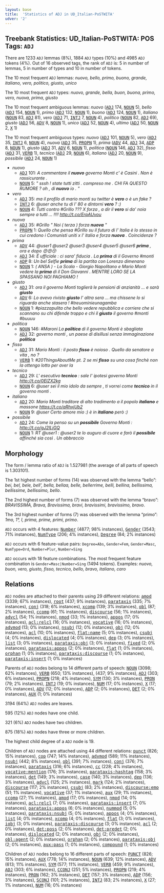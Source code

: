 ```yaml
---
layout: base
title:  'Statistics of ADJ in UD_Italian-PoSTWITA'
udver: '2'
---
```


## Treebank Statistics: UD_Italian-PoSTWITA: POS Tags: `ADJ`

There are 1233 `ADJ` lemmas (8%), 1884 `ADJ` types (10%) and 4985 `ADJ` tokens (4%).
Out of 16 observed tags, the rank of `ADJ` is: 5 in number of lemmas, 5 in number of types and 10 in number of tokens.

The 10 most frequent `ADJ` lemmas: <em>nuovo, bello, primo, buono, grande, italiano, vero, politico, giusto, unico</em>

The 10 most frequent `ADJ` types:  <em>nuovo, grande, bella, buon, buona, primo, vero, nuova, prima, giusto</em>

The 10 most frequent ambiguous lemmas: <em>nuovo</em> (<tt><a href="it_postwita-pos-ADJ.html">ADJ</a></tt> 174, <tt><a href="it_postwita-pos-NOUN.html">NOUN</a></tt> 5), <em>bello</em> (<tt><a href="it_postwita-pos-ADJ.html">ADJ</a></tt> 154, <tt><a href="it_postwita-pos-NOUN.html">NOUN</a></tt> 1), <em>primo</em> (<tt><a href="it_postwita-pos-ADJ.html">ADJ</a></tt> 132, <tt><a href="it_postwita-pos-NOUN.html">NOUN</a></tt> 1), <em>buono</em> (<tt><a href="it_postwita-pos-ADJ.html">ADJ</a></tt> 124, <tt><a href="it_postwita-pos-NOUN.html">NOUN</a></tt> 1), <em>italiano</em> (<tt><a href="it_postwita-pos-NOUN.html">NOUN</a></tt> 83, <tt><a href="it_postwita-pos-ADJ.html">ADJ</a></tt> 81), <em>vero</em> (<tt><a href="it_postwita-pos-ADJ.html">ADJ</a></tt> 71, <tt><a href="it_postwita-pos-INTJ.html">INTJ</a></tt> 7, <tt><a href="it_postwita-pos-NOUN.html">NOUN</a></tt> 4), <em>politico</em> (<tt><a href="it_postwita-pos-NOUN.html">NOUN</a></tt> 82, <tt><a href="it_postwita-pos-ADJ.html">ADJ</a></tt> 69), <em>giusto</em> (<tt><a href="it_postwita-pos-ADJ.html">ADJ</a></tt> 56, <tt><a href="it_postwita-pos-ADV.html">ADV</a></tt> 8, <tt><a href="it_postwita-pos-NOUN.html">NOUN</a></tt> 1), <em>unico</em> (<tt><a href="it_postwita-pos-ADJ.html">ADJ</a></tt> 52, <tt><a href="it_postwita-pos-NOUN.html">NOUN</a></tt> 4), <em>ultimo</em> (<tt><a href="it_postwita-pos-ADJ.html">ADJ</a></tt> 50, <tt><a href="it_postwita-pos-NOUN.html">NOUN</a></tt> 2, <tt><a href="it_postwita-pos-X.html">X</a></tt> 1)

The 10 most frequent ambiguous types:  <em>nuovo</em> (<tt><a href="it_postwita-pos-ADJ.html">ADJ</a></tt> 101, <tt><a href="it_postwita-pos-NOUN.html">NOUN</a></tt> 5), <em>vero</em> (<tt><a href="it_postwita-pos-ADJ.html">ADJ</a></tt> 35, <tt><a href="it_postwita-pos-INTJ.html">INTJ</a></tt> 6, <tt><a href="it_postwita-pos-NOUN.html">NOUN</a></tt> 4), <em>nuova</em> (<tt><a href="it_postwita-pos-ADJ.html">ADJ</a></tt> 35, <tt><a href="it_postwita-pos-PROPN.html">PROPN</a></tt> 1), <em>prima</em> (<tt><a href="it_postwita-pos-ADV.html">ADV</a></tt> 44, <tt><a href="it_postwita-pos-ADJ.html">ADJ</a></tt> 34, <tt><a href="it_postwita-pos-ADP.html">ADP</a></tt> 8, <tt><a href="it_postwita-pos-NOUN.html">NOUN</a></tt> 1), <em>giusto</em> (<tt><a href="it_postwita-pos-ADJ.html">ADJ</a></tt> 31, <tt><a href="it_postwita-pos-ADV.html">ADV</a></tt> 6, <tt><a href="it_postwita-pos-NOUN.html">NOUN</a></tt> 1), <em>politica</em> (<tt><a href="it_postwita-pos-NOUN.html">NOUN</a></tt> 146, <tt><a href="it_postwita-pos-ADJ.html">ADJ</a></tt> 32), <em>fisso</em> (<tt><a href="it_postwita-pos-ADJ.html">ADJ</a></tt> 31, <tt><a href="it_postwita-pos-VERB.html">VERB</a></tt> 1), <em>tecnico</em> (<tt><a href="it_postwita-pos-ADJ.html">ADJ</a></tt> 29, <tt><a href="it_postwita-pos-NOUN.html">NOUN</a></tt> 6), <em>italiano</em> (<tt><a href="it_postwita-pos-ADJ.html">ADJ</a></tt> 20, <tt><a href="it_postwita-pos-NOUN.html">NOUN</a></tt> 9), <em>possibile</em> (<tt><a href="it_postwita-pos-ADJ.html">ADJ</a></tt> 24, <tt><a href="it_postwita-pos-NOUN.html">NOUN</a></tt> 1)


* <em>nuovo</em>
  * <tt><a href="it_postwita-pos-ADJ.html">ADJ</a></tt> 101: <em>A commentare il <b>nuovo</b> governo Monti c' è Casini . Non è rassicurante .</em>
  * <tt><a href="it_postwita-pos-NOUN.html">NOUN</a></tt> 5: <em>" sssh ! state tutti zitti . compreso me . CHI FA QUESTO RUMORE ? oh , di <b>nuovo</b> io . "</em>
* <em>vero</em>
  * <tt><a href="it_postwita-pos-ADJ.html">ADJ</a></tt> 35: <em>ma il profilo di mario monti su twitter è <b>vero</b> o è un fake ?</em>
  * <tt><a href="it_postwita-pos-INTJ.html">INTJ</a></tt> 6: <em>@user anche tu di l' 80 e dintorni <b>vero</b> ? :)</em>
  * <tt><a href="it_postwita-pos-NOUN.html">NOUN</a></tt> 4: <em>Tutti contro #Grillo ??? X forza , a dir il <b>vero</b> si da' noia sempre a tutti ... !!!! http://t.co/ErpAUvou</em>
* <em>nuova</em>
  * <tt><a href="it_postwita-pos-ADJ.html">ADJ</a></tt> 35: <em>#Grillo " Noi ( terza ) forza <b>nuova</b> "</em>
  * <tt><a href="it_postwita-pos-PROPN.html">PROPN</a></tt> 1: <em>Quello che pensa #Grillo su il futuro di l' Italia è lo stesso in cui credono i Comunisti uniti x l' italia e forza <b>nuova</b> . Coincidenze ?</em>
* <em>prima</em>
  * <tt><a href="it_postwita-pos-ADV.html">ADV</a></tt> 44: <em>@user1 @user2 @user3 @user4 @user5 @user6 <b>prima</b> , ora e dopo 😍😍😚</em>
  * <tt><a href="it_postwita-pos-ADJ.html">ADJ</a></tt> 34: <em>È ufficiale : ci sara' fiducia . La <b>prima</b> di il Governo #monti</em>
  * <tt><a href="it_postwita-pos-ADP.html">ADP</a></tt> 8: <em>Un bel Selfie <b>prima</b> di la partita con Lorenzo dimenano</em>
  * <tt><a href="it_postwita-pos-NOUN.html">NOUN</a></tt> 1: <em>( ANSA ) - La Scala - Giorgio Napolitano e Mario Monti vedere la <b>prima</b> di il Don Giovanni . MENTRE LORO SE LA SPASSANO NOI PAGHIAMO !</em>
* <em>giusto</em>
  * <tt><a href="it_postwita-pos-ADJ.html">ADJ</a></tt> 31: <em>ora il governo Monti toglierà le pensioni di anzianità ... e sarà <b>giusto</b></em>
  * <tt><a href="it_postwita-pos-ADV.html">ADV</a></tt> 6: <em>Lo avevo rivisto <b>giusto</b> l' altra sera ... ma chissene lo si riguarda anche stasera ! #treuominieunagamba</em>
  * <tt><a href="it_postwita-pos-NOUN.html">NOUN</a></tt> 1: <em>#piazzapulita che bello vedere repubblica e corriere che si scannano su chi difende troppo e chi il <b>giusto</b> il governo #monti #buuuu</em>
* <em>politica</em>
  * <tt><a href="it_postwita-pos-NOUN.html">NOUN</a></tt> 146: <em>#Maroni La <b>politica</b> di il governo Monti è sbagliata</em>
  * <tt><a href="it_postwita-pos-ADJ.html">ADJ</a></tt> 32: <em>governo monti , un paese di disillusi senza immaginazione <b>politica</b></em>
* <em>fisso</em>
  * <tt><a href="it_postwita-pos-ADJ.html">ADJ</a></tt> 31: <em>Mario Monti : il posto <b>fisso</b> è noioso . Quello da senatore a vita , no ?</em>
  * <tt><a href="it_postwita-pos-VERB.html">VERB</a></tt> 1: <em>#20ThingsAboutMe pt. 2 se mi <b>fisso</b> su una cosa finchè non la ottengo lotto per aver la</em>
* <em>tecnico</em>
  * <tt><a href="it_postwita-pos-ADJ.html">ADJ</a></tt> 29: <em>L' esecutivo <b>tecnico</b> : sale l' ipotesi governo Monti http://t.co/0EIZX2kg</em>
  * <tt><a href="it_postwita-pos-NOUN.html">NOUN</a></tt> 6: <em>@user sei il mio idolo da sempre , ti vorrei come <b>tecnico</b> in il governo monti .</em>
* <em>italiano</em>
  * <tt><a href="it_postwita-pos-ADJ.html">ADJ</a></tt> 20: <em>Mario Monti traditore di alto tradimento a il popolo <b>italiano</b> e massone https://t.co/aRhxjUb2</em>
  * <tt><a href="it_postwita-pos-NOUN.html">NOUN</a></tt> 9: <em>@user Certo amore mio :) è in <b>italiano</b> però :)</em>
* <em>possibile</em>
  * <tt><a href="it_postwita-pos-ADJ.html">ADJ</a></tt> 24: <em>Come la penso su un <b>possibile</b> Governo Monti : http://t.co/gJ2ILjGQ</em>
  * <tt><a href="it_postwita-pos-NOUN.html">NOUN</a></tt> 1: <em>RT @user1 : @user2 te lo auguro di cuore e farò il <b>possibile</b> affinché sia così . Un abbraccio</em>

## Morphology

The form / lemma ratio of `ADJ` is 1.527981 (the average of all parts of speech is 1.303101).

The 1st highest number of forms (14) was observed with the lemma “bello”: <em>bei, bel, bele, bell', bella, bellaa, belle, bellerrime, belli, bellina, bellissima, bellissime, bellissimo, bello</em>.

The 2nd highest number of forms (7) was observed with the lemma “bravo”: <em>BRAVISSIMA, Brava, Bravissima, bravi, bravissimi, bravissimo, bravo</em>.

The 3rd highest number of forms (7) was observed with the lemma “primo”: <em>1mo, 1°, I, prima, prime, primi, primo</em>.

`ADJ` occurs with 4 features: <tt><a href="it_postwita-feat-Number.html">Number</a></tt> (4877; 98% instances), <tt><a href="it_postwita-feat-Gender.html">Gender</a></tt> (3543; 71% instances), <tt><a href="it_postwita-feat-NumType.html">NumType</a></tt> (206; 4% instances), <tt><a href="it_postwita-feat-Degree.html">Degree</a></tt> (84; 2% instances)

`ADJ` occurs with 6 feature-value pairs: `Degree=Abs`, `Gender=Fem`, `Gender=Masc`, `NumType=Ord`, `Number=Plur`, `Number=Sing`

`ADJ` occurs with 18 feature combinations.
The most frequent feature combination is `Gender=Masc|Number=Sing` (1494 tokens).
Examples: <em>nuovo, buon, vero, giusto, fisso, tecnico, bello, bravo, italiano, caro</em>


## Relations

`ADJ` nodes are attached to their parents using 29 different relations: <tt><a href="it_postwita-dep-amod.html">amod</a></tt> (3339; 67% instances), <tt><a href="it_postwita-dep-root.html">root</a></tt> (437; 9% instances), <tt><a href="it_postwita-dep-parataxis.html">parataxis</a></tt> (335; 7% instances), <tt><a href="it_postwita-dep-conj.html">conj</a></tt> (318; 6% instances), <tt><a href="it_postwita-dep-xcomp.html">xcomp</a></tt> (139; 3% instances), <tt><a href="it_postwita-dep-obl.html">obl</a></tt> (87; 2% instances), <tt><a href="it_postwita-dep-ccomp.html">ccomp</a></tt> (61; 1% instances), <tt><a href="it_postwita-dep-discourse.html">discourse</a></tt> (56; 1% instances), <tt><a href="it_postwita-dep-advcl.html">advcl</a></tt> (54; 1% instances), <tt><a href="it_postwita-dep-nmod.html">nmod</a></tt> (33; 1% instances), <tt><a href="it_postwita-dep-appos.html">appos</a></tt> (17; 0% instances), <tt><a href="it_postwita-dep-acl-relcl.html">acl:relcl</a></tt> (16; 0% instances), <tt><a href="it_postwita-dep-vocative.html">vocative</a></tt> (16; 0% instances), <tt><a href="it_postwita-dep-advmod.html">advmod</a></tt> (13; 0% instances), <tt><a href="it_postwita-dep-nsubj.html">nsubj</a></tt> (12; 0% instances), <tt><a href="it_postwita-dep-obj.html">obj</a></tt> (12; 0% instances), <tt><a href="it_postwita-dep-acl.html">acl</a></tt> (10; 0% instances), <tt><a href="it_postwita-dep-flat-name.html">flat:name</a></tt> (5; 0% instances), <tt><a href="it_postwita-dep-csubj.html">csubj</a></tt> (4; 0% instances), <tt><a href="it_postwita-dep-dislocated.html">dislocated</a></tt> (4; 0% instances), <tt><a href="it_postwita-dep-dep.html">dep</a></tt> (3; 0% instances), <tt><a href="it_postwita-dep-list.html">list</a></tt> (3; 0% instances), <tt><a href="it_postwita-dep-parataxis-obj.html">parataxis:obj</a></tt> (3; 0% instances), <tt><a href="it_postwita-dep-fixed.html">fixed</a></tt> (2; 0% instances), <tt><a href="it_postwita-dep-parataxis-appos.html">parataxis:appos</a></tt> (2; 0% instances), <tt><a href="it_postwita-dep-flat.html">flat</a></tt> (1; 0% instances), <tt><a href="it_postwita-dep-orphan.html">orphan</a></tt> (1; 0% instances), <tt><a href="it_postwita-dep-parataxis-discourse.html">parataxis:discourse</a></tt> (1; 0% instances), <tt><a href="it_postwita-dep-parataxis-insert.html">parataxis:insert</a></tt> (1; 0% instances)

Parents of `ADJ` nodes belong to 14 different parts of speech: <tt><a href="it_postwita-pos-NOUN.html">NOUN</a></tt> (3098; 62% instances), <tt><a href="it_postwita-pos-VERB.html">VERB</a></tt> (650; 13% instances),  (437; 9% instances), <tt><a href="it_postwita-pos-ADJ.html">ADJ</a></tt> (303; 6% instances), <tt><a href="it_postwita-pos-PROPN.html">PROPN</a></tt> (218; 4% instances), <tt><a href="it_postwita-pos-SYM.html">SYM</a></tt> (130; 3% instances), <tt><a href="it_postwita-pos-PRON.html">PRON</a></tt> (79; 2% instances), <tt><a href="it_postwita-pos-INTJ.html">INTJ</a></tt> (19; 0% instances), <tt><a href="it_postwita-pos-NUM.html">NUM</a></tt> (17; 0% instances), <tt><a href="it_postwita-pos-X.html">X</a></tt> (17; 0% instances), <tt><a href="it_postwita-pos-ADV.html">ADV</a></tt> (12; 0% instances), <tt><a href="it_postwita-pos-ADP.html">ADP</a></tt> (2; 0% instances), <tt><a href="it_postwita-pos-DET.html">DET</a></tt> (2; 0% instances), <tt><a href="it_postwita-pos-AUX.html">AUX</a></tt> (1; 0% instances)

3194 (64%) `ADJ` nodes are leaves.

595 (12%) `ADJ` nodes have one child.

321 (6%) `ADJ` nodes have two children.

875 (18%) `ADJ` nodes have three or more children.

The highest child degree of a `ADJ` node is 19.

Children of `ADJ` nodes are attached using 44 different relations: <tt><a href="it_postwita-dep-punct.html">punct</a></tt> (826; 15% instances), <tt><a href="it_postwita-dep-cop.html">cop</a></tt> (747; 14% instances), <tt><a href="it_postwita-dep-advmod.html">advmod</a></tt> (589; 11% instances), <tt><a href="it_postwita-dep-nsubj.html">nsubj</a></tt> (442; 8% instances), <tt><a href="it_postwita-dep-obl.html">obl</a></tt> (391; 7% instances), <tt><a href="it_postwita-dep-conj.html">conj</a></tt> (376; 7% instances), <tt><a href="it_postwita-dep-parataxis.html">parataxis</a></tt> (316; 6% instances), <tt><a href="it_postwita-dep-cc.html">cc</a></tt> (228; 4% instances), <tt><a href="it_postwita-dep-vocative-mention.html">vocative:mention</a></tt> (176; 3% instances), <tt><a href="it_postwita-dep-parataxis-hashtag.html">parataxis:hashtag</a></tt> (158; 3% instances), <tt><a href="it_postwita-dep-det.html">det</a></tt> (149; 3% instances), <tt><a href="it_postwita-dep-case.html">case</a></tt> (140; 3% instances), <tt><a href="it_postwita-dep-dep.html">dep</a></tt> (136; 3% instances), <tt><a href="it_postwita-dep-advcl.html">advcl</a></tt> (125; 2% instances), <tt><a href="it_postwita-dep-mark.html">mark</a></tt> (124; 2% instances), <tt><a href="it_postwita-dep-discourse.html">discourse</a></tt> (117; 2% instances), <tt><a href="it_postwita-dep-csubj.html">csubj</a></tt> (83; 2% instances), <tt><a href="it_postwita-dep-discourse-emo.html">discourse:emo</a></tt> (51; 1% instances), <tt><a href="it_postwita-dep-vocative.html">vocative</a></tt> (37; 1% instances), <tt><a href="it_postwita-dep-aux.html">aux</a></tt> (29; 1% instances), <tt><a href="it_postwita-dep-ccomp.html">ccomp</a></tt> (27; 1% instances), <tt><a href="it_postwita-dep-amod.html">amod</a></tt> (17; 0% instances), <tt><a href="it_postwita-dep-nmod.html">nmod</a></tt> (14; 0% instances), <tt><a href="it_postwita-dep-acl-relcl.html">acl:relcl</a></tt> (7; 0% instances), <tt><a href="it_postwita-dep-parataxis-insert.html">parataxis:insert</a></tt> (7; 0% instances), <tt><a href="it_postwita-dep-parataxis-appos.html">parataxis:appos</a></tt> (6; 0% instances), <tt><a href="it_postwita-dep-nummod.html">nummod</a></tt> (5; 0% instances), <tt><a href="it_postwita-dep-parataxis-nsubj.html">parataxis:nsubj</a></tt> (5; 0% instances), <tt><a href="it_postwita-dep-appos.html">appos</a></tt> (4; 0% instances), <tt><a href="it_postwita-dep-list.html">list</a></tt> (4; 0% instances), <tt><a href="it_postwita-dep-xcomp.html">xcomp</a></tt> (4; 0% instances), <tt><a href="it_postwita-dep-flat.html">flat</a></tt> (3; 0% instances), <tt><a href="it_postwita-dep-iobj.html">iobj</a></tt> (3; 0% instances), <tt><a href="it_postwita-dep-parataxis-discourse.html">parataxis:discourse</a></tt> (3; 0% instances), <tt><a href="it_postwita-dep-acl.html">acl</a></tt> (2; 0% instances), <tt><a href="it_postwita-dep-det-poss.html">det:poss</a></tt> (2; 0% instances), <tt><a href="it_postwita-dep-det-predet.html">det:predet</a></tt> (2; 0% instances), <tt><a href="it_postwita-dep-dislocated.html">dislocated</a></tt> (2; 0% instances), <tt><a href="it_postwita-dep-obj.html">obj</a></tt> (2; 0% instances), <tt><a href="it_postwita-dep-obl-agent.html">obl:agent</a></tt> (2; 0% instances), <tt><a href="it_postwita-dep-orphan.html">orphan</a></tt> (2; 0% instances), <tt><a href="it_postwita-dep-parataxis-obj.html">parataxis:obj</a></tt> (2; 0% instances), <tt><a href="it_postwita-dep-aux-pass.html">aux:pass</a></tt> (1; 0% instances), <tt><a href="it_postwita-dep-compound.html">compound</a></tt> (1; 0% instances)

Children of `ADJ` nodes belong to 16 different parts of speech: <tt><a href="it_postwita-pos-PUNCT.html">PUNCT</a></tt> (826; 15% instances), <tt><a href="it_postwita-pos-AUX.html">AUX</a></tt> (778; 14% instances), <tt><a href="it_postwita-pos-NOUN.html">NOUN</a></tt> (639; 12% instances), <tt><a href="it_postwita-pos-ADV.html">ADV</a></tt> (613; 11% instances), <tt><a href="it_postwita-pos-SYM.html">SYM</a></tt> (577; 11% instances), <tt><a href="it_postwita-pos-VERB.html">VERB</a></tt> (459; 9% instances), <tt><a href="it_postwita-pos-ADJ.html">ADJ</a></tt> (303; 6% instances), <tt><a href="it_postwita-pos-CCONJ.html">CCONJ</a></tt> (251; 5% instances), <tt><a href="it_postwita-pos-PROPN.html">PROPN</a></tt> (219; 4% instances), <tt><a href="it_postwita-pos-PRON.html">PRON</a></tt> (162; 3% instances), <tt><a href="it_postwita-pos-DET.html">DET</a></tt> (157; 3% instances), <tt><a href="it_postwita-pos-ADP.html">ADP</a></tt> (156; 3% instances), <tt><a href="it_postwita-pos-SCONJ.html">SCONJ</a></tt> (101; 2% instances), <tt><a href="it_postwita-pos-INTJ.html">INTJ</a></tt> (83; 2% instances), <tt><a href="it_postwita-pos-X.html">X</a></tt> (27; 1% instances), <tt><a href="it_postwita-pos-NUM.html">NUM</a></tt> (16; 0% instances)

